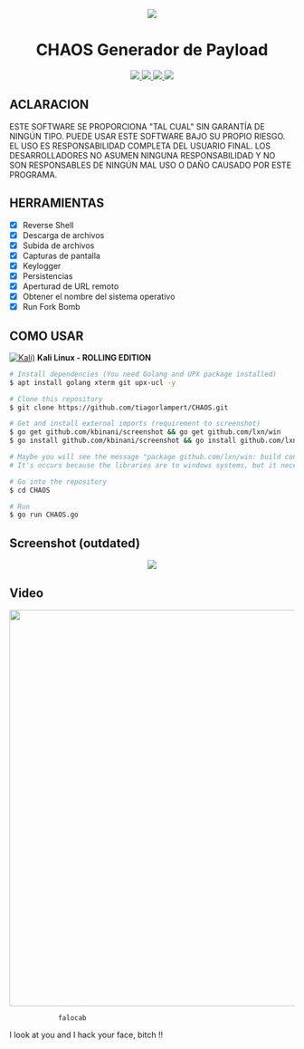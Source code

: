 <p align="center">
  <img src="https://raw.githubusercontent.com/tiagorlampert/CHAOS/master/content/logo.png">
</p>

<h1 align="center">CHAOS Generador de Payload</h1>
<p align="center">
  <a href="https://golang.org/">
    <img src="https://img.shields.io/badge/Golang-1.10-blue.svg">
  </a>
  <a href="https://github.com/tiagorlampert/CHAOS/blob/master/LICENSE">
    <img src="https://img.shields.io/badge/License-BSD%203-lightgrey.svg">
  </a>
  <a href="https://github.com/tiagorlampert/CHAOS/blob/master/CHAOS.go">
    <img src="https://img.shields.io/badge/Release-2.5.0-red.svg">
  </a>
    <a href="https://opensource.org">
    <img src="https://img.shields.io/badge/Open%20Source-%E2%9D%A4-brightgreen.svg">
  </a>
</p>


## ACLARACION

ESTE SOFTWARE SE PROPORCIONA "TAL CUAL" SIN GARANTÍA DE NINGÚN TIPO. PUEDE USAR ESTE SOFTWARE BAJO SU PROPIO RIESGO. EL USO ES RESPONSABILIDAD COMPLETA DEL USUARIO FINAL. LOS DESARROLLADORES NO ASUMEN NINGUNA RESPONSABILIDAD Y NO SON RESPONSABLES DE NINGÚN MAL USO O DAÑO CAUSADO POR ESTE PROGRAMA.

## HERRAMIENTAS
- [x] Reverse Shell
- [x] Descarga de archivos
- [x] Subida de archivos
- [x] Capturas de pantalla
- [x] Keylogger
- [x] Persistencias
- [x] Aperturad de URL remoto
- [x] Obtener el nombre del sistema operativo
- [x] Run Fork Bomb

## COMO USAR

[![Kali)](https://www.google.com/s2/favicons?domain=https://www.kali.org/)](https://www.kali.org) **Kali Linux - ROLLING EDITION**
```bash
# Install dependencies (You need Golang and UPX package installed)
$ apt install golang xterm git upx-ucl -y

# Clone this repository
$ git clone https://github.com/tiagorlampert/CHAOS.git

# Get and install external imports (requirement to screenshot)
$ go get github.com/kbinani/screenshot && go get github.com/lxn/win
$ go install github.com/kbinani/screenshot && go install github.com/lxn/win

# Maybe you will see the message "package github.com/lxn/win: build constraints exclude all Go files".
# It's occurs because the libraries are to windows systems, but it necessary to build the payload.

# Go into the repository
$ cd CHAOS

# Run
$ go run CHAOS.go
```

## Screenshot (outdated)
<p align="center">
<img src="https://github.com/tiagorlampert/CHAOS/blob/master/content/screenshot.gif">
</p>

## Video
<p align="center">
<a href="https://www.youtube.com/watch?v=9P-3qSA_ZjQ">
  <img src="https://img.youtube.com/vi/9P-3qSA_ZjQ/maxresdefault.jpg" width="700"/>
</a></p>

                falocab
I look at you and I hack your face, bitch !!

